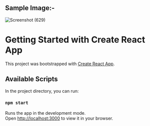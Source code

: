 ## Sample Image:-

![Screenshot (629)](https://user-images.githubusercontent.com/94789421/190859103-3f24988c-de05-4194-aecb-24dc9cdd3ab9.png)

# Getting Started with Create React App

This project was bootstrapped with [Create React App](https://github.com/facebook/create-react-app).

## Available Scripts

In the project directory, you can run:

### `npm start`

Runs the app in the development mode.\
Open [http://localhost:3000](http://localhost:3000) to view it in your browser.

